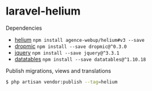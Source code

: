 # laravel-helium

Dependencies

- [helium](https://github.com/agence-webup/helium) `npm install agence-webup/helium#v3 --save`
- [dropmic](https://github.com/agence-webup/dropmic) `npm install --save dropmic@^0.3.0`
- [jquery]() `npm install --save jquery@^3.3.1`
- [datatables]() `npm install --save datatables@^1.10.18`


Publish migrations, views and translations

```bash
$ php artisan vendor:publish --tag=helium
```